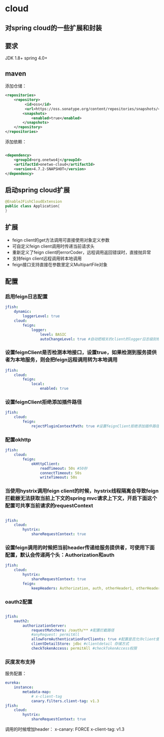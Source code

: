 # cloud   

对spring cloud的一些扩展和封装
------

## 要求
JDK 1.8+
spring 4.0+

## maven
添加仓储：
```xml
<repositories>
	<repository>
	     <id>oss</id>
	     <url>https://oss.sonatype.org/content/repositories/snapshots/</url>
	    <snapshots>
	        <enabled>true</enabled>
	    </snapshots>
	</repository> 
</repositories>
```
添加依赖：
```xml

<dependency>
    <groupId>org.onetwo4j</groupId>
    <artifactId>onetwo-cloud</artifactId>
    <version>4.7.2-SNAPSHOT</version>
</dependency>

```
## 启动spring cloud扩展
```Java
@EnableJFishCloudExtension
public class Application{
}
```

## 扩展
- feign client的get方法调用可直接使用对象定义参数
- 可自定义feign client调用时传递当前请求头
- 重新定义了feign client的errorCoder，远程调用返回错误时，直接抛异常
- 支持feign client远程调用转本地调用
- feign接口支持直接在参数里定义MultipartFile对象


## 配置

### 启用feign日志配置
```yaml
jfish: 
    dynamic: 
        loggerLevel: true
    cloud: 
        feign: 
            logger: 
                level: BASIC
                autoChangeLevel: true #自动把相关的client的logger日志级别修改为debug
```

### 设置feignClient是否检测本地接口，设置true，如果检测到服务提供者为本地服务，则会把feign远程调用转为本地调用
```yaml
jfish: 
    cloud: 
        feign: 
            local: 
				enabled: true 
```

### 设置feignClient拒绝添加插件路径
```yaml
jfish: 
    cloud: 
        feign: 
            rejectPluginContextPath: true #设置feignClient拒绝添加插件路径，默认为true
```

### 配置okhttp
```yaml
jfish: 
    cloud: 
        feign: 
            okHttpClient: 
                readTimeout: 50s #50秒
                connectTimeout: 50s 
                writeTimeout: 50s 
```

### 当使用hystrix调用feign client的时候，hystrix线程隔离会导致feign拦截器无法获取当前上下文的spring mvc请求上下文，开启下面这个配置可共享当前请求的requestContext
```yaml

jfish: 
    cloud: 
        hystrix: 
            shareRequestContext: true
```

### 设置feign调用的时候把当前header传递给服务提供者，可使用下面配置，默认会传递两个头：Authorization和auth
```yaml
jfish: 
    cloud: 
        hystrix: 
            shareRequestContext: true
        feign: 
            keepHeaders: Authorization, auth, otherHeader1, otherHeader2
```


### oauth2配置
```yaml

jfish: 
    oauth2: 
        authorizationServer:
            requestMatchers: /oauth/** #配置拦截路径
            #anyRequest: permitAll
            allowFormAuthenticationForClients: true #配置是否允许client使用form认证，默认为http basic
            clientDetailStore: jdbc #clientdetail 存储方式
            checkTokenAccess: permitAll #checkTokenAccess权限

```

### 灰度发布支持
服务配置：
```yaml
eureka:
    instance:
        metadata-map:
            # x-client-tag
            canary.filters.client-tag: v1.3
jfish: 
    cloud: 
        hystrix: 
            shareRequestContext: true
```
调用的时候增加header：
x-canary: FORCE
x-client-tag: v1.3